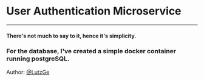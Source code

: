 # User Authentication Microservice

----------------
#### There's not much to say to it, hence it's simplicity.
### For the database, I've created a simple docker container running postgreSQL.


Author: [@LutzGe](https://github.com/LutzGe)